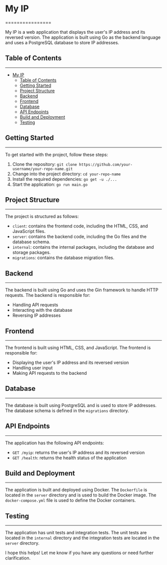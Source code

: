 # My IP
================

My IP is a web application that displays the user's IP address and its reversed version. The application is built using Go as the backend language and uses a PostgreSQL database to store IP addresses.

## Table of Contents
---------------

- [My IP](#my-ip)
  - [Table of Contents](#table-of-contents)
  - [Getting Started](#getting-started)
  - [Project Structure](#project-structure)
  - [Backend](#backend)
  - [Frontend](#frontend)
  - [Database](#database)
  - [API Endpoints](#api-endpoints)
  - [Build and Deployment](#build-and-deployment)
  - [Testing](#testing)

## Getting Started
---------------

To get started with the project, follow these steps:

1. Clone the repository: `git clone https://github.com/your-username/your-repo-name.git`
2. Change into the project directory: `cd your-repo-name`
3. Install the required dependencies: `go get -u ./...`
4. Start the application: `go run main.go`

## Project Structure
-----------------

The project is structured as follows:

* `client`: contains the frontend code, including the HTML, CSS, and JavaScript files.
* `server`: contains the backend code, including the Go files and the database schema.
* `internal`: contains the internal packages, including the database and storage packages.
* `migrations`: contains the database migration files.

## Backend
---------

The backend is built using Go and uses the Gin framework to handle HTTP requests. The backend is responsible for:

* Handling API requests
* Interacting with the database
* Reversing IP addresses

## Frontend
---------

The frontend is built using HTML, CSS, and JavaScript. The frontend is responsible for:

* Displaying the user's IP address and its reversed version
* Handling user input
* Making API requests to the backend

## Database
---------

The database is built using PostgreSQL and is used to store IP addresses. The database schema is defined in the `migrations` directory.

## API Endpoints
-------------

The application has the following API endpoints:

* `GET /myip`: returns the user's IP address and its reversed version
* `GET /health`: returns the health status of the application

## Build and Deployment
----------------------

The application is built and deployed using Docker. The `Dockerfile` is located in the `server` directory and is used to build the Docker image. The `docker-compose.yml` file is used to define the Docker containers.

## Testing
---------

The application has unit tests and integration tests. The unit tests are located in the `internal` directory and the integration tests are located in the `server` directory.

I hope this helps! Let me know if you have any questions or need further clarification.